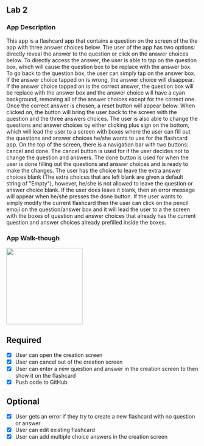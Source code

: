 ## Lab 2

### App Description
This app is a flashcard app that contains a question on the screen of the the app with three answer choices below. The user of the app has two options: directly reveal the answer to the question or click on the answer choices below. To directly access the answer, the user is able to tap on the question box, which will cause the question box to be replace with the answer box. To go back to the question box, the user can simply tap on the answer box. If the answer choice tapped on is wrong, the answer choice will disappear. If the answer choice tapped on is the correct answer, the question box will be replace with the answer box and the answer choice will have a cyan background, removing all of the answer choices except for the correct one. Once the correct answer is chosen, a reset button will appear below. When clicked on, the button will bring the user back to the screen with the question and the three answers choices. The user is also able to change the questions and answer choices by either clicking plus sign on the bottom, which will lead the user to a screen with boxes where the user can fill out the questions and answer choices he/she wants to use for the flashcard app. On the top of the screen, there is  a navigation bar with two buttons: cancel and done. The cancel button is used for if the user decides not to change the question and answers. The done button is used for when the user is done filling out the questions and answer choices and is ready to make the changes. The user has the choice to leave the extra answer choices blank (The extra choices that are left blank are given a default string of "Empty"), however, he/she is not allowed to leave the question or answer choice blank. If the user does leave it blank, then an error message will appear when he/she presses the done button. If the user wants to simply modify the current flashcard then the user can click on the pencil emoji on the question/answer box and it will lead the user to a the screen with the boxes of question and answer choices that already has the current question and answer choices already prefilled inside the boxes. 

### App Walk-though
<img src="http://g.recordit.co/VRuEcIvfgd.gif" width=200><br>

## Required
- [x] User can open the creation screen
- [x] User can cancel out of the creation screen
- [x] User can enter a new question and answer in the creation screen to then show it on the flashcard
- [x] Push code to GitHub
## Optional
- [x] User gets an error if they try to create a new flashcard with no question or answer
- [x] User can edit existing flashcard
- [x] User can add multiple choice answers in the creation screen

